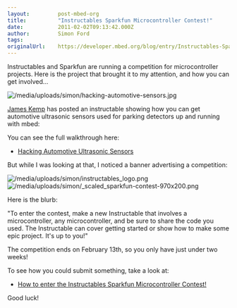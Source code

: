 ```yaml
---
layout:         post-mbed-org
title:          "Instructables Sparkfun Microcontroller Contest!"
date:           2011-02-02T09:13:42.000Z
author:         Simon Ford
tags:           
originalUrl:    https://developer.mbed.org/blog/entry/Instructables-Sparkfun-Microcontroller-C/
---
```


<p>
  Instructables and Sparkfun are running a competition for
  microcontroller projects. Here is the project that brought it to
  my attention, and how you can get involved...
</p>
<p>
  <img src=
  "https://developer.mbed.org/media/uploads/simon/hacking-automotive-sensors.jpg"
  alt="/media/uploads/simon/hacking-automotive-sensors.jpg" title=
  "/media/uploads/simon/hacking-automotive-sensors.jpg">
</p>
<p>
  <a href="http://mbed.org/users/jimk3038/">James Kemp</a> has
  posted an instructable showing how you can get automotive
  ultrasonic sensors used for parking detectors up and running with
  mbed:
</p>
<p>
  You can see the full walkthrough here:
</p>
<ul>
  <li>
    <a href=
    "http://www.instructables.com/id/Hacking-Automotive-Ultrasonic-Sensors/"
    rel="nofollow">Hacking Automotive Ultrasonic Sensors</a>
  </li>
</ul>
<p>
  But while I was looking at that, I noticed a banner advertising a
  competition:
</p>
<p>
  <img src=
  "https://developer.mbed.org/media/uploads/simon/instructables_logo.png"
  alt="/media/uploads/simon/instructables_logo.png" title=
  "/media/uploads/simon/instructables_logo.png"> <img src=
  "https://developer.mbed.org/media/uploads/simon/_scaled_sparkfun-contest-970x200.png"
  alt="/media/uploads/simon/_scaled_sparkfun-contest-970x200.png"
  title=
  "/media/uploads/simon/_scaled_sparkfun-contest-970x200.png">
</p>
<p>
  Here is the blurb:
</p>
<p>
  "To enter the contest, make a new Instructable that involves a
  microcontroller, any microcontroller, and be sure to share the
  code you used. The Instructable can cover getting started or show
  how to make some epic project. It's up to you!"
</p>
<p>
  The competition ends on February 13th, so you only have just
  under two weeks!
</p>
<p>
  To see how you could submit something, take a look at:
</p>
<ul>
  <li>
    <a href=
    "http://www.instructables.com/contest/micro/?show=ENTER" rel=
    "nofollow">How to enter the Instructables Sparkfun
    Microcontroller Contest!</a>
  </li>
</ul>
<p>
  Good luck!
</p>

